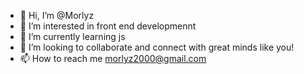 - 👋 Hi, I’m @Morlyz
- 👀 I’m interested in front end developmennt
- 🌱 I’m currently learning js
- 💞️ I’m looking to collaborate and connect with great minds like you!
- 📫 How to reach me morlyz2000@gmail.com

<!---
Morlyz/Morlyz is a ✨ special ✨ repository because its `README.md` (this file) appears on your GitHub profile.
You can click the Preview link to take a look at your changes.
--->
